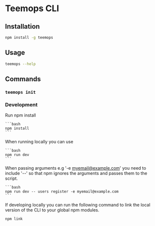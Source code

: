 # Teemops CLI

## Installation

```bash
npm install -g teemops
```

## Usage

```bash
teemops --help
```

## Commands

### `teemops init`

### Development

Run npm install

    ```bash
    npm install
    ```

When running locally you can use

    ```bash
    npm run dev
    ```

When passing arguments e.g '-e myemail@example.com' you need to include '--' so that npm ignores the arguments and passes them to the script.

    ```bash
    npm run dev -- users register -e myemail@example.com
    ```

If developing locally you can run the following command to link the local version of the CLI to your global npm modules.

```bash
npm link
```
